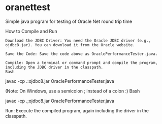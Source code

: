 # oranettest
Simple java program for testing of Oracle Net round trip time

How to Compile and Run

    Download the JDBC Driver: You need the Oracle JDBC driver (e.g., ojdbc8.jar). You can download it from the Oracle website.

    Save the Code: Save the code above as OraclePerformanceTester.java.

    Compile: Open a terminal or command prompt and compile the program, including the JDBC driver in the classpath.
    Bash

javac -cp .:ojdbc8.jar OraclePerformanceTester.java

(Note: On Windows, use a semicolon ; instead of a colon :)
Bash

javac -cp .;ojdbc8.jar OraclePerformanceTester.java

Run: Execute the compiled program, again including the driver in the classpath.

